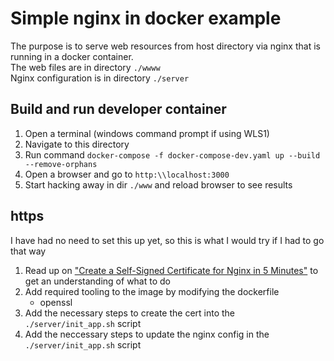 # Simple nginx in docker example

The purpose is to serve web resources from host directory via nginx that is running in a docker container.  
The web files are in directory `./wwww`  
Nginx configuration is in directory `./server`

## Build and run developer container

1. Open a terminal (windows command prompt if using WLS1)
1. Navigate to this directory
1. Run command `docker-compose -f docker-compose-dev.yaml up --build --remove-orphans`
1. Open a browser and go to `http:\\localhost:3000`
1. Start hacking away in dir `./www` and reload browser to see results 


## https

I have had no need to set this up yet, so this is what I would try if I had to go that way

1. Read up on ["Create a Self-Signed Certificate for Nginx in 5 Minutes"](https://www.humankode.com/ssl/create-a-selfsigned-certificate-for-nginx-in-5-minutes) to get an understanding of what to do
1. Add required tooling to the image by modifying the dockerfile
   - openssl
1. Add the necessary steps to create the cert into the `./server/init_app.sh` script
1. Add the neccessary steps to update the nginx config in the `./server/init_app.sh` script
